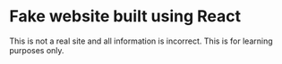 # Fake website built using React
This is not a real site and all information is incorrect. This is for learning purposes only. 
